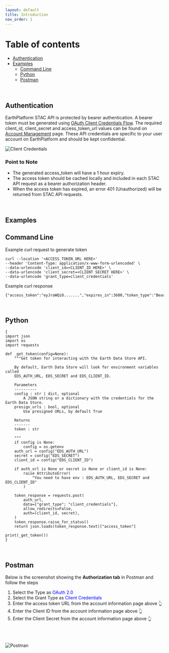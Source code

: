 ```yaml
---
layout: default
title: Introduction
nav_order: 1
---
```




# Table of contents
* [Authentication](#authentication)
* [Examples](#examples)
    * [Command Line](#command-line)
    * [Python](#python)
    * [Postman](#postman)

</br>

## Authentication


EarthPlatform STAC API is protected by bearer authentication.
A bearer token must be generated using [OAuth Client Credentials Flow](https://www.oauth.com/oauth2-servers/access-tokens/client-credentials/). The required client_id, client_secret and access_token_url values can be found on [Account Management](https://earthplatform.eds.earthdaily.com/am) page. These API credentials are specific to your user account on EarthPlatform and should be kept confidential.

![Client Credentials](../Images/STAC%20API//Account%20Information.png)

### Point to Note

* The generated access_token will have a 1 hour expiry. 
* The access token should be cached locally and included in each STAC API request as a bearer authorization header.  
* When the access token has expired, an error 401 (Unauthorized) will be returned from STAC API requests. 

</br>

## Examples

## Command Line
Example curl request to generate token

```
curl --location '<ACCESS_TOKEN_URL HERE>'  
--header 'Content-Type: application/x-www-form-urlencoded' \
--data-urlencode 'client_id=<CLIENT_ID HERE>' \ 
--data-urlencode 'client_secret=<CLIENT SECRET HERE>' \
--data-urlencode 'grant_type=client_credentials'
```

Example curl response

```
{"access_token":"eyJraWQiO.......","expires_in":3600,"token_type":"Bearer"}
```
</br>

## Python

```
{
import json
import os
import requests

def _get_token(config=None):
    """Get token for interacting with the Earth Data Store API.

    By default, Earth Data Store will look for environment variables called
    EDS_AUTH_URL, EDS_SECRET and EDS_CLIENT_ID.

    Parameters
    ----------
    config : str | dict, optional
        A JSON string or a dictionary with the credentials for the Earth Data Store.
    presign_urls : bool, optional
        Use presigned URLs, by default True

    Returns
    -------
    token : str
    
    """
    if config is None:
        config = os.getenv
    auth_url = config("EDS_AUTH_URL")
    secret = config("EDS_SECRET")
    client_id = config("EDS_CLIENT_ID")
    
    if auth_url is None or secret is None or client_id is None:
        raise AttributeError(
            "You need to have env : EDS_AUTH_URL, EDS_SECRET and EDS_CLIENT_ID"
        )

    token_response = requests.post(
        auth_url,
        data={"grant_type": "client_credentials"},
        allow_redirects=False,
        auth=(client_id, secret),
    )
    token_response.raise_for_status()
    return json.loads(token_response.text)["access_token"]

print(_get_token())
}
```
</br>

## Postman

Below is the screenshot showing the **Authorization tab** in Postman and follow the steps 

1. Select the Type as <span style = "color: blue">OAuth 2.0</span>
2. Select the Grant Type as <span style = "color: blue">Client Credentials</span>
3. Enter the access token URL from the account information page above :point_up_2:
4. Enter the Client ID from the account information page above :point_up_2:
5. Enter the Client Secret from the account information page above :point_up_2:

</br>
</br>


![Postman](../Images/STAC%20API/Postman%20Configuration.png)